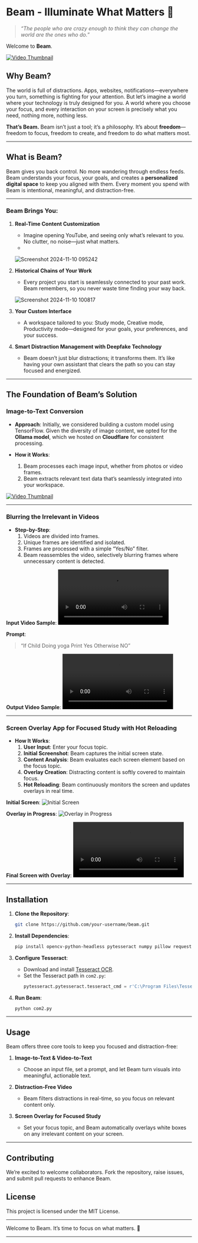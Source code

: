 

# Beam - Illuminate What Matters 🌌

> *“The people who are crazy enough to think they can change the world are the ones who do.”*

Welcome to **Beam**.

[![Video Thumbnail](https://img.youtube.com/vi/f6VnDJXeXIc/maxresdefault.jpg)](https://youtu.be/f6VnDJXeXIc)


## Why Beam?
The world is full of distractions. Apps, websites, notifications—everywhere you turn, something is fighting for your attention. But let’s imagine a world where your technology is truly designed for you. A world where you choose your focus, and every interaction on your screen is precisely what you need, nothing more, nothing less.

**That’s Beam.** Beam isn’t just a tool; it’s a philosophy. It’s about **freedom**—freedom to focus, freedom to create, and freedom to do what matters most.

---

## What is Beam?
Beam gives you back control. No more wandering through endless feeds. Beam understands your focus, your goals, and creates a **personalized digital space** to keep you aligned with them. Every moment you spend with Beam is intentional, meaningful, and distraction-free.

---

### Beam Brings You:
1. **Real-Time Content Customization**  
   - Imagine opening YouTube, and seeing only what’s relevant to you. No clutter, no noise—just what matters.
   - 
   ![Screenshot 2024-11-10 095242](https://github.com/user-attachments/assets/bcf234ea-d0d0-4f30-8766-381b141b157a)

2. **Historical Chains of Your Work**  
   - Every project you start is seamlessly connected to your past work. Beam remembers, so you never waste time finding your way back.

   ![Screenshot 2024-11-10 100817](https://github.com/user-attachments/assets/d23abe9e-7cec-4050-8a74-4bb608a98283)


3. **Your Custom Interface**  
   - A workspace tailored to you: Study mode, Creative mode, Productivity mode—designed for your goals, your preferences, and your success.


4. **Smart Distraction Management with Deepfake Technology**  
   - Beam doesn’t just blur distractions; it transforms them. It’s like having your own assistant that clears the path so you can stay focused and energized.


---

## The Foundation of Beam’s Solution

### **Image-to-Text Conversion**
   - **Approach**: Initially, we considered building a custom model using TensorFlow. Given the diversity of image content, we opted for the **Ollama model**, which we hosted on **Cloudflare** for consistent processing.
   
   - **How it Works**:  
      1. Beam processes each image input, whether from photos or video frames.
      2. Beam extracts relevant text data that’s seamlessly integrated into your workspace.

   [![Video Thumbnail](https://github.com/vididvidid/Beam/blob/main/Beam/image%20and%20video.png)](https://github.com/vididvidid/Beam/blob/main/Beam/image%20to%20text.mkv)


   

---

### **Blurring the Irrelevant in Videos**

   - **Step-by-Step**:  
      1. Videos are divided into frames.
      2. Unique frames are identified and isolated.
      3. Frames are processed with a simple “Yes/No” filter.
      4. Beam reassembles the video, selectively blurring frames where unnecessary content is detected.

   **Input Video Sample**:
   ![Input Video](https://github.com/vididvidid/Beam/blob/main/Beam/SampleVideoInput.mov)

   **Prompt**:
   > “If Child Doing yoga Print Yes Otherwise NO”

   **Output Video Sample**:
   ![Output Video](https://github.com/vididvidid/Beam/blob/main/Beam/SampleVideoOutput.mp4)

---

### **Screen Overlay App for Focused Study with Hot Reloading**

   - **How It Works**:  
      1. **User Input**: Enter your focus topic.
      2. **Initial Screenshot**: Beam captures the initial screen state.
      3. **Content Analysis**: Beam evaluates each screen element based on the focus topic.
      4. **Overlay Creation**: Distracting content is softly covered to maintain focus.
      5. **Hot Reloading**: Beam continuously monitors the screen and updates overlays in real time.

   **Initial Screen**:
   ![Initial Screen](https://github.com/vididvidid/Beam/blob/main/Beam/Screenshot%202024-11-10%20100504.png)

   **Overlay in Progress**:
   ![Overlay in Progress](https://github.com/vididvidid/Beam/blob/main/Beam/OVerlaySample.png)

   **Final Screen with Overlay**:
   ![Final Screen](https://github.com/vididvidid/Beam/blob/main/Beam/ScreenOverlayDistractionFree.mkv)

---

## Installation

1. **Clone the Repository**:
   ```bash
   git clone https://github.com/your-username/beam.git
   ```

2. **Install Dependencies**:
   ```bash
   pip install opencv-python-headless pytesseract numpy pillow requests
   ```

3. **Configure Tesseract**:
   - Download and install [Tesseract OCR](https://github.com/tesseract-ocr/tesseract).
   - Set the Tesseract path in `com2.py`:
     ```python
     pytesseract.pytesseract.tesseract_cmd = r'C:\Program Files\Tesseract-OCR\tesseract.exe'
     ```

4. **Run Beam**:
   ```bash
   python com2.py
   ```

---

## Usage

Beam offers three core tools to keep you focused and distraction-free:

1. **Image-to-Text & Video-to-Text**  
   - Choose an input file, set a prompt, and let Beam turn visuals into meaningful, actionable text.

2. **Distraction-Free Video**  
   - Beam filters distractions in real-time, so you focus on relevant content only.

3. **Screen Overlay for Focused Study**  
   - Set your focus topic, and Beam automatically overlays white boxes on any irrelevant content on your screen.

---

## Contributing

We’re excited to welcome collaborators. Fork the repository, raise issues, and submit pull requests to enhance Beam.

## License
This project is licensed under the MIT License.

---

Welcome to Beam. It’s time to focus on what matters. 🌟

--- 
